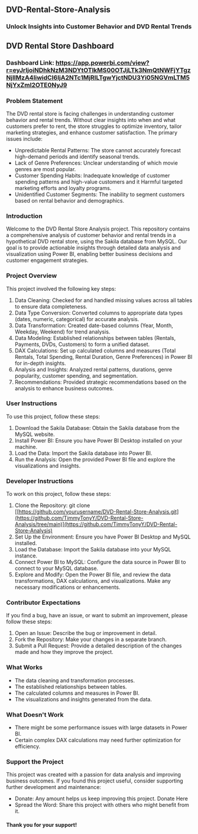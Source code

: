 ## DVD-Rental-Store-Analysis

### Unlock Insights into Customer Behavior and DVD Rental Trends

## DVD Rental Store Dashboard

### Dashboard Link: https://app.powerbi.com/view?r=eyJrIjoiNDhkNzM3NDYtOTlkMS00OTJjLTk3NmQtNWFjYTgzNjllMzA4IiwidCI6IjA2NTc1MjRlLTgwYjctNDU3Yi05NGVmLTM5NjYxZmI2OTE0NyJ9

### Problem Statement

The DVD rental store is facing challenges in understanding customer behavior and rental trends. Without clear insights into when and what customers prefer to rent, the store struggles to optimize inventory, tailor marketing strategies, and enhance customer satisfaction. The primary issues include:
*	Unpredictable Rental Patterns: The store cannot accurately forecast high-demand periods and identify seasonal trends.
*	Lack of Genre Preferences: Unclear understanding of which movie genres are most popular.
*	Customer Spending Habits: Inadequate knowledge of customer spending patterns and high-value customers and it Harmful targeted marketing efforts and loyalty programs.
*	Unidentified Customer Segments: The inability to segment customers based on rental behavior and demographics.

### Introduction

Welcome to the DVD Rental Store Analysis project. This repository contains a comprehensive analysis of customer behavior and rental trends in a hypothetical DVD rental store, using the Sakila database from MySQL. Our goal is to provide actionable insights through detailed data analysis and visualization using Power BI, enabling better business decisions and customer engagement strategies.

### Project Overview

This project involved the following key steps:
1.	Data Cleaning: Checked for and handled missing values across all tables to ensure data completeness.
2.	Data Type Conversion: Converted columns to appropriate data types (dates, numeric, categorical) for accurate analysis.
3.	Data Transformation: Created date-based columns (Year, Month, Weekday, Weekend) for trend analysis.
4.	Data Modeling: Established relationships between tables (Rentals, Payments, DVDs, Customers) to form a unified dataset.
5.	DAX Calculations: Set up calculated columns and measures (Total Rentals, Total Spending, Rental Duration, Genre Preferences) in Power BI for in-depth insights.
6.	Analysis and Insights: Analyzed rental patterns, durations, genre popularity, customer spending, and segmentation.
7.	Recommendations: Provided strategic recommendations based on the analysis to enhance business outcomes.

### User Instructions

To use this project, follow these steps:
1.	Download the Sakila Database: Obtain the Sakila database from the MySQL website.
2.	Install Power BI: Ensure you have Power BI Desktop installed on your machine.
3.	Load the Data: Import the Sakila database into Power BI.
4.	Run the Analysis: Open the provided Power BI file and explore the visualizations and insights.

### Developer Instructions

To work on this project, follow these steps:
1.	Clone the Repository: git clone [[https://github.com/yourusername/DVD-Rental-Store-Analysis.git](https://github.com/TimmyTonyY/DVD-Rental-Store-Analysis/tree/main)](https://github.com/TimmyTonyY/DVD-Rental-Store-Analysis)
2.	Set Up the Environment: Ensure you have Power BI Desktop and MySQL installed.
3.	Load the Database: Import the Sakila database into your MySQL instance.
4.	Connect Power BI to MySQL: Configure the data source in Power BI to connect to your MySQL database.
5.	Explore and Modify: Open the Power BI file, and review the data transformations, DAX calculations, and visualizations. Make any necessary modifications or enhancements.

### Contributor Expectations

If you find a bug, have an issue, or want to submit an improvement, please follow these steps:
1.	Open an Issue: Describe the bug or improvement in detail.
2.	Fork the Repository: Make your changes in a separate branch.
3.	Submit a Pull Request: Provide a detailed description of the changes made and how they improve the project.

### What Works

*	The data cleaning and transformation processes.
*	The established relationships between tables.
*	The calculated columns and measures in Power BI.
*	The visualizations and insights generated from the data.

### What Doesn't Work

*	There might be some performance issues with large datasets in Power BI.
*	Certain complex DAX calculations may need further optimization for efficiency.

### Support the Project

This project was created with a passion for data analysis and improving business outcomes. If you found this project useful, consider supporting further development and maintenance:
*	Donate: Any amount helps us keep improving this project. Donate Here
*	Spread the Word: Share this project with others who might benefit from it.

#### Thank you for your support!

